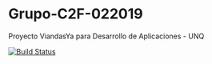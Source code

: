 # Grupo-C2F-022019
Proyecto ViandasYa para Desarrollo de Aplicaciones - UNQ

[![Build Status](https://travis-ci.org/lpiergiacomi/Grupo-C2F-022019.svg?branch=master)](https://travis-ci.org/lpiergiacomi/Grupo-C2F-022019)